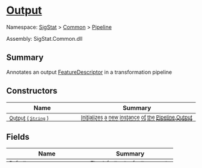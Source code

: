 # [Output](./Output.md)

Namespace: [SigStat]() > [Common](./../README.md) > [Pipeline](./README.md)

Assembly: SigStat.Common.dll

## Summary
Annotates an output [FeatureDescriptor](https://github.com/hargitomi97/sigstat/blob/master/docs/md/SigStat/Common/FeatureDescriptor.md) in a transformation pipeline

## Constructors

| Name | Summary | 
| --- | --- | 
| <sub>Output ( [`String`](https://docs.microsoft.com/en-us/dotnet/api/System.String) )</sub><div style="margin: -28px 0px 0px 0px;"><img width=200/>  | <sub>Initializes a new instance of the [Pipeline.Output](https://github.com/hargitomi97/sigstat/blob/master/docs/md/SigStat/Common/Pipeline/Output.md) class.</sub><div style="margin: -28px 0px 0px 0px;"><img width=200/>  | <br>
| <sub>Output (  )</sub><div style="margin: -28px 0px 0px 0px;"><img width=200/>  | <sub>Initializes a new instance of the [Pipeline.Output](https://github.com/hargitomi97/sigstat/blob/master/docs/md/SigStat/Common/Pipeline/Output.md) class.</sub><div style="margin: -28px 0px 0px 0px;"><img width=200/>  | <br>


## Fields

| Name | Summary | 
| --- | --- | 
| <sub>Default</sub><div style="margin: -28px 0px 0px 0px;"><img width=200/>  | <sub>The default value for the property</sub><div style="margin: -28px 0px 0px 0px;"><img width=200/>  | <br>


